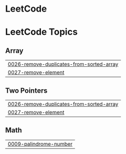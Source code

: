 # LeetCode
<!---LeetCode Topics Start-->
# LeetCode Topics
## Array
|  |
| ------- |
| [0026-remove-duplicates-from-sorted-array](https://github.com/ShroukOuda/LeetCode/tree/master/0026-remove-duplicates-from-sorted-array) |
| [0027-remove-element](https://github.com/ShroukOuda/LeetCode/tree/master/0027-remove-element) |
## Two Pointers
|  |
| ------- |
| [0026-remove-duplicates-from-sorted-array](https://github.com/ShroukOuda/LeetCode/tree/master/0026-remove-duplicates-from-sorted-array) |
| [0027-remove-element](https://github.com/ShroukOuda/LeetCode/tree/master/0027-remove-element) |
## Math
|  |
| ------- |
| [0009-palindrome-number](https://github.com/ShroukOuda/LeetCode/tree/master/0009-palindrome-number) |
<!---LeetCode Topics End-->